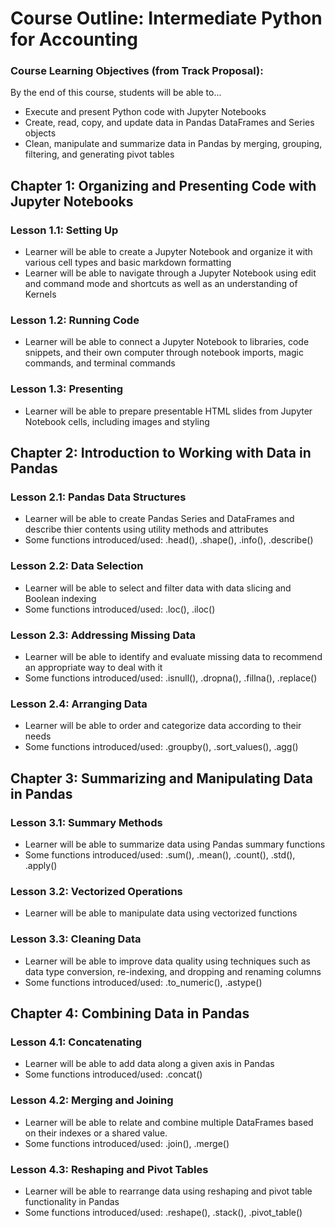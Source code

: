 # Course Outline: Intermediate Python for Accounting

### Course Learning Objectives (from Track Proposal):
  By the end of this course, students will be able to...
  - Execute and present Python code with Jupyter Notebooks
  - Create, read, copy, and update data in Pandas DataFrames and Series objects
  - Clean, manipulate and summarize data in Pandas by merging, grouping, filtering, and generating pivot tables

## Chapter 1: Organizing and Presenting Code with Jupyter Notebooks
### Lesson 1.1: Setting Up
- Learner will be able to create a Jupyter Notebook and organize it with various cell types and basic markdown formatting
- Learner will be able to navigate through a Jupyter Notebook using edit and command mode and shortcuts as well as an understanding of Kernels
### Lesson 1.2: Running Code
- Learner will be able to connect a Jupyter Notebook to libraries, code snippets, and their own computer through notebook imports, magic commands, and terminal commands
### Lesson 1.3: Presenting
- Learner will be able to prepare presentable HTML slides from Jupyter Notebook cells, including images and styling

## Chapter 2: Introduction to Working with Data in Pandas
### Lesson 2.1: Pandas Data Structures
- Learner will be able to create Pandas Series and DataFrames and describe thier contents using utility methods and attributes
- Some functions introduced/used: .head(), .shape(), .info(), .describe()
### Lesson 2.2: Data Selection
- Learner will be able to select and filter data with data slicing and Boolean indexing
- Some functions introduced/used: .loc(), .iloc()
### Lesson 2.3: Addressing Missing Data
- Learner will be able to identify and evaluate missing data to recommend an appropriate way to deal with it
- Some functions introduced/used: .isnull(), .dropna(), .fillna(), .replace()
### Lesson 2.4: Arranging Data
- Learner will be able to order and categorize data according to their needs
- Some functions introduced/used: .groupby(), .sort_values(), .agg()

## Chapter 3: Summarizing and Manipulating Data in Pandas
### Lesson 3.1: Summary Methods
- Learner will be able to summarize data using Pandas summary functions
- Some functions introduced/used: .sum(), .mean(), .count(), .std(), .apply()
### Lesson 3.2: Vectorized Operations
- Learner will be able to manipulate data using vectorized functions
### Lesson 3.3: Cleaning Data
- Learner will be able to improve data quality using techniques such as data type conversion, re-indexing, and dropping and renaming columns
- Some functions introduced/used: .to_numeric(), .astype()

## Chapter 4: Combining Data in Pandas
### Lesson 4.1: Concatenating
- Learner will be able to add data along a given axis in Pandas
- Some functions introduced/used: .concat()
### Lesson 4.2: Merging and Joining
- Learner will be able to relate and combine multiple DataFrames based on their indexes or a shared value.
- Some functions introduced/used: .join(), .merge()
### Lesson 4.3: Reshaping and Pivot Tables
- Learner will be able to rearrange data using reshaping and pivot table functionality in Pandas
- Some functions introduced/used: .reshape(), .stack(), .pivot_table()
